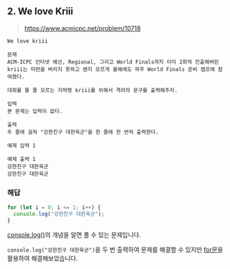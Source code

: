 ## 2. We love Kriii

> https://www.acmicpc.net/problem/10718

```
We love kriii

문제
ACM-ICPC 인터넷 예선, Regional, 그리고 World Finals까지 이미 2회씩 진출해버린 kriii는 미련을 버리지 못하고 왠지 모르게 올해에도 파주 World Finals 준비 캠프에 참여했다.

대회를 뜰 줄 모르는 지박령 kriii를 위해서 격려의 문구를 출력해주자.

입력
본 문제는 입력이 없다.

출력
두 줄에 걸쳐 "강한친구 대한육군"을 한 줄에 한 번씩 출력한다.

예제 입력 1

예제 출력 1
강한친구 대한육군
강한친구 대한육군
```

### 해답

```js
for (let i = 0; i <= 1; i++) {
  console.log("강한친구 대한육군");
}
```

[console.log()](https://developer.mozilla.org/ko/docs/Web/API/console/log)의 개념을 알면 풀 수 있는 문제입니다.

`console.log("강한친구 대한육군")`을 두 번 출력하여 문제를 해결할 수 있지만 [for문](https://developer.mozilla.org/ko/docs/Web/JavaScript/Reference/Statements/for)을 활용하여 해결해보았습니다.
